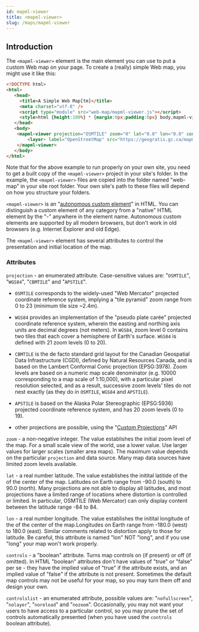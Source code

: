 ```yaml
---
id: mapml-viewer
title: <mapml-viewer>
slug: /maps/mapml-viewer
---
```


## Introduction

The `<mapml-viewer>` element is the main element you can use to put a custom Web map on your page.  To create a (really) simple Web map, you might use it like this:

```html
<!DOCTYPE html>
<html>
   <head>
     <title>A Simple Web Map[tm]</title>
     <meta charset="utf-8" />
     <script type="module" src="web-map/mapml-viewer.js"></script>
     <style>html {height:100%} * {margin:0px;padding:0px} body,mapml-viewer {height:inherit}</style>
   </head>
   <body>
    <mapml-viewer projection="OSMTILE" zoom="0" lat="0.0" lon="0.0" controls>
        <layer- label="OpenStreetMap" src="https://geogratis.gc.ca/mapml/en/osmtile/osm/" checked></layer->
    </mapml-viewer>
   </body>
</html>    
```
Note that for the above example to run properly on your own site, you need to get a built copy of the `<mapml-viewer>` project in your site's folder. In the example, the `<mapml-viewer>` files are copied into the folder named "web-map" in your site root folder. Your own site's path to these files will depend on how you structure your folders.

`<mapml-viewer>` is an "[autonomous custom element](https://developer.mozilla.org/en-US/docs/Web/Web_Components/Using_custom_elements)" in HTML.  You can distinguish a custom element of any category from a "native" HTML element by the "-" anywhere in the element name. Autonomous custom elements are supported by all modern browsers, but don't work in old browsers (e.g. Internet Explorer and old Edge).

The `<mapml-viewer>` element has several attributes to control the presentation and initial location of the map.  

### Attributes


`projection` - an enumerated attribute. Case-sensitive values are: "`OSMTILE`", "`WGS84`", "`CBMTILE`" and "`APSTILE`".  

  - `OSMTILE` corresponds to the widely-used "Web Mercator" projected coordinate reference system, implying a "tile pyramid" zoom range from 0 to 23 (minimum tile size ~2.4m).

  - `WGS84` provides an implementation of the "pseudo plate carée" projected coordinate reference system, wherein the easting and northing axis units are decimal degrees (not meters). In `WGS84`, zoom level 0 contains two tiles that each cover a hemisphere of Earth's surface. `WGS84` is defined with 21 zoom levels (0 to 20).  

  - `CBMTILE` is the de facto standard grid layout for the Canadian Geospatial Data Infrastructure (CGDI), defined by Natural Resources Canada, and is based on the Lambert Conformal Conic projection (EPSG:3978). Zoom levels are based on a numeric map scale denominator (e.g. 10000 corresponding to a map scale of 1:10,000), with a particular pixel resolution selected, and as a result, successive zoom levels' tiles do not nest exactly (as they do in `OSMTILE`, `WGS84` and `APSTILE`). 

  - `APSTILE` is based on the Alaska Polar Stereographic (EPSG:5936) projected coordinate reference system, and has 20 zoom levels (0 to 19).

  - other projections are possible, using the "[Custom Projections](https://github.com/Maps4HTML/Web-Map-Custom-Element/pull/239/commits/e9a29e7abcc43d7f15eb64729920e2ad06fc25c5)" API

`zoom` - a non-negative integer.  The value establishes the initial zoom level of the map.  For a small scale view of the world, use a lower value.  Use larger values for larger scales (smaller area maps). The maximum value depends on the particular `projection` and data source. Many map data sources have limited zoom levels available.

`lat` - a real number latitude. The value establishes the initital latitide of the of the center of the map. Latitudes on Earth range from -90.0 (south) to 90.0 (north).  Many projections are not able to display all latitudes, and most projections have a limited range of locations where distortion is controlled or limited. In particular, OSMTILE (Web Mercator) can only display content between the latitude range -84 to 84.

`lon` - a real number longitude. The value establishes the initital longitude of the of the center of the map.Longitudes on Earth range from -180.0 (west) to 180.0 (east). Similar comments related to distortion apply to those for latitude. Be careful, this attribute is named "lon" NOT "long", and if you use "long" your map won't work properly.

`controls` - a "boolean" attribute. Turns map controls on (if present) or off (if omitted). In HTML "boolean" attributes don't have values of "true" or "false" per se - they have the implied value of "true" if the attribute exists, and an implied value of "false" if the attribute is not present.  Sometimes the default map controls may not be useful for your map, so you may turn them off and design your own.

`controlslist` - an enumerated attribute, possible values are: "`nofullscreen`", "`nolayer`", "`noreload`" and "`nozoom`".  Occasionally, you may not want your users to have access to a particular control, so you may prune the set of controls automatically presented (when you have used the `controls` boolean attribute).
